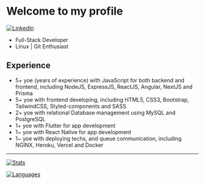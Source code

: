 # Welcome to my profile

[![LinkedIn](https://img.shields.io/badge/LinkedIn-0077B5?style=for-the-badge&logo=linkedin&logoColor=white)](https://www.linkedin.com/in/balbboa)

- Full-Stack Developer
- Linux | Git Enthusiast

## Experience
 
- 5+ yoe (years of experience) with JavaScript for both backend and frontend, including NodeJS, ExpressJS, ReactJS, Angular, NextJS and Prisma
- 5+ yoe with frontend developing, including HTML5, CSS3, Bootstrap, TailwindCSS, Styled-components and SASS
- 2+ yoe with relational Database management using MySQL and PostgreSQL
- 1+ yoe with Flutter for app development 
- 1~ yoe with React Native for app development 
- 1~ yoe with deploying techs, and queue communication, including NGINX, Heroku, Vercel and Docker

---

[![Stats](https://github-readme-stats.vercel.app/api?username=balbboa&count_private=true&show_icons=true&theme=nightowl)](https://github.com/balbboa/)

[![Languages](https://github-readme-stats.vercel.app/api/top-langs/?username=balbboa&theme=nightowl)](https://github.com/balbboa/)
